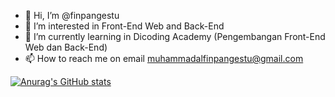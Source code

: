 - 👋 Hi, I’m @finpangestu
- 👀 I’m interested in Front-End Web and Back-End
- 🌱 I’m currently learning in Dicoding Academy (Pengembangan Front-End Web dan Back-End)
- 📫 How to reach me on email muhammadalfinpangestu@gmail.com

[![Anurag's GitHub stats](https://github-readme-stats.vercel.app/api?username=finpangestu)](https://github.com/anuraghazra/github-readme-stats)
